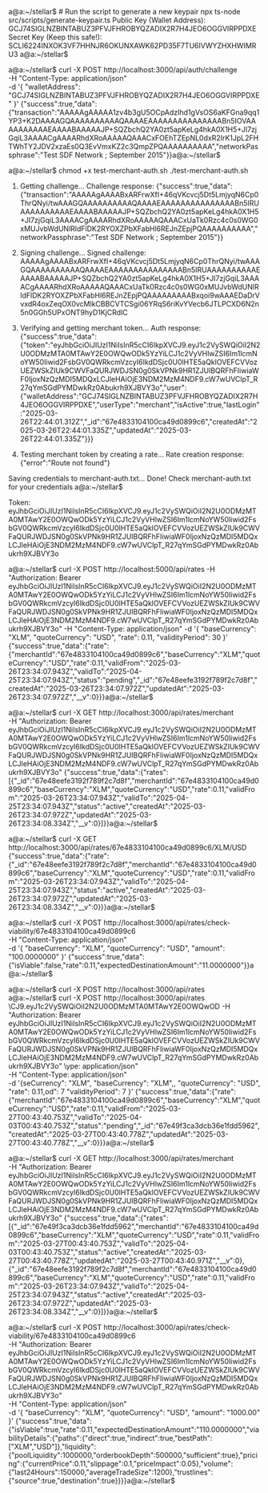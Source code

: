 a@a:~/stellar$ # Run the script to generate a new keypair
npx ts-node src/scripts/generate-keypair.ts
Public Key (Wallet Address): GCJ74SIGLNZBINTABUZ3PFVJFHROBYQZADIX2R7H4JEO6OGGVIRPPDXE
Secret Key (Keep this safe!): SCLI6224INXOK3VF7HHNJR6OKUNXAWK62PD35F7TU6IVWYZHXHWIMRU3
a@a:~/stellar$ 





a@a:~/stellar$ curl -X POST http://localhost:3000/api/auth/challenge \
  -H "Content-Type: application/json" \
  -d '{
    "walletAddress": "GCJ74SIGLNZBINTABUZ3PFVJFHROBYQZADIX2R7H4JEO6OGGVIRPPDXE"
  }'
{"success":true,"data":{"transaction":"AAAAAgAAAAA1zv4b3gU5OCpAdzIhd1gVsOS6aKFGna9qq1YP3+K2DAAAAGQAAAAAAAAAAQAAAAEAAAAAAAAAAAAAAABn5IOVAAAAAAAAAAEAAAABAAAAAJP+SQZbchQ2YA0zt5apKeLg4hkA0X1H5+JI7zjGqiL3AAAACgAAAARhdXRoAAAAAQAAACxFOEhTZEpNL0dxR2IrK1JpL2FHTWhTY2JDV2xzaEs0Q3EvVmxKZ2c3QmpZPQAAAAAAAAAA","networkPassphrase":"Test SDF Network ; September 2015"}}a@a:~/stellar$ 




a@a:~/stellar$ chmod +x test-merchant-auth.sh
./test-merchant-auth.sh
1. Getting challenge...
Challenge response:
{"success":true,"data":{"transaction":"AAAAAgAAAABxARFrwXfI+46qVKcvcj5Dt5LmjyqN6Cp0ThrQNyi/twAAAGQAAAAAAAAAAQAAAAEAAAAAAAAAAAAAAABn5IRUAAAAAAAAAAEAAAABAAAAAJP+SQZbchQ2YA0zt5apKeLg4hkA0X1H5+JI7zjGqiL3AAAACgAAAARhdXRoAAAAAQAAACxUaTk0Rzc4c0s0WG0xMUJvbWdUNlRldFlDK2RYOXZPbXFabHl6REJnZEpjPQAAAAAAAAAA","networkPassphrase":"Test SDF Network ; September 2015"}}

2. Signing challenge...
Signed challenge: AAAAAgAAAABxARFrwXfI+46qVKcvcj5Dt5LmjyqN6Cp0ThrQNyi/twAAAGQAAAAAAAAAAQAAAAEAAAAAAAAAAAAAAABn5IRUAAAAAAAAAAEAAAABAAAAAJP+SQZbchQ2YA0zt5apKeLg4hkA0X1H5+JI7zjGqiL3AAAACgAAAARhdXRoAAAAAQAAACxUaTk0Rzc4c0s0WG0xMUJvbWdUNlRldFlDK2RYOXZPbXFabHl6REJnZEpjPQAAAAAAAAABxqoi9wAAAEDaDrVvxdR4oxZeqOX0vcMlkCBBCVTCSgi06YRqS6riKvYVecb6JTLPCXD6N2n5n0GGh5UPxONT9hyD1KjCRdIC

3. Verifying and getting merchant token...
Auth response:
{"success":true,"data":{"token":"eyJhbGciOiJIUzI1NiIsInR5cCI6IkpXVCJ9.eyJ1c2VySWQiOiI2N2U0ODMzMTA0MTAwY2E0OWQwODk5YzYiLCJ1c2VyVHlwZSI6Im1lcmNoYW50Iiwid2FsbGV0QWRkcmVzcyI6IkdDSjc0U0lHTE5aQklOVEFCVVozUEZWSkZIUk9CWVFaQURJWDJSN0g0SkVPNk9HR1ZJUlBQRFhFIiwiaWF0IjoxNzQzMDI5MDQxLCJleHAiOjE3NDM2MzM4NDF9.cW7wUVClpT_R27qYmSGdPYMDwkRz0Abukrh9XJBVY3o","user":{"walletAddress":"GCJ74SIGLNZBINTABUZ3PFVJFHROBYQZADIX2R7H4JEO6OGGVIRPPDXE","userType":"merchant","isActive":true,"lastLogin":"2025-03-26T22:44:01.312Z","_id":"67e4833104100ca49d0899c6","createdAt":"2025-03-26T22:44:01.335Z","updatedAt":"2025-03-26T22:44:01.335Z"}}}

4. Testing merchant token by creating a rate...
Rate creation response:
{"error":"Route not found"}

Saving credentials to merchant-auth.txt...
Done! Check merchant-auth.txt for your credentials
a@a:~/stellar$ 



Token: eyJhbGciOiJIUzI1NiIsInR5cCI6IkpXVCJ9.eyJ1c2VySWQiOiI2N2U0ODMzMTA0MTAwY2E0OWQwODk5YzYiLCJ1c2VyVHlwZSI6Im1lcmNoYW50Iiwid2FsbGV0QWRkcmVzcyI6IkdDSjc0U0lHTE5aQklOVEFCVVozUEZWSkZIUk9CWVFaQURJWDJSN0g0SkVPNk9HR1ZJUlBQRFhFIiwiaWF0IjoxNzQzMDI5MDQxLCJleHAiOjE3NDM2MzM4NDF9.cW7wUVClpT_R27qYmSGdPYMDwkRz0Abukrh9XJBVY3o










a@a:~/stellar$ curl -X POST http://localhost:5000/api/rates -H "Authorization: Bearer eyJhbGciOiJIUzI1NiIsInR5cCI6IkpXVCJ9.eyJ1c2VySWQiOiI2N2U0ODMzMTA0MTAwY2E0OWQwODk5YzYiLCJ1c2VyVHlwZSI6Im1lcmNoYW50Iiwid2FsbGV0QWRkcmVzcyI6IkdDSjc0U0lHTE5aQklOVEFCVVozUEZWSkZIUk9CWVFaQURJWDJSN0g0SkVPNk9HR1ZJUlBQRFhFIiwiaWF0IjoxNzQzMDI5MDQxLCJleHAiOjE3NDM2MzM4NDF9.cW7wUVClpT_R27qYmSGdPYMDwkRz0Abukrh9XJBVY3o" -H "Content-Type: application/json" -d '{
    "baseCurrency": "XLM",
    "quoteCurrency": "USD",
    "rate": 0.11,
    "validityPeriod": 30
}'
{"success":true,"data":{"rate":{"merchantId":"67e4833104100ca49d0899c6","baseCurrency":"XLM","quoteCurrency":"USD","rate":0.11,"validFrom":"2025-03-26T23:34:07.943Z","validTo":"2025-04-25T23:34:07.943Z","status":"pending","_id":"67e48eefe3192f789f2c7d8f","createdAt":"2025-03-26T23:34:07.972Z","updatedAt":"2025-03-26T23:34:07.972Z","__v":0}}}a@a:~/stellar$ 








a@a:~/stellar$ curl -X GET http://localhost:3000/api/rates/merchant \
-H "Authorization: Bearer eyJhbGciOiJIUzI1NiIsInR5cCI6IkpXVCJ9.eyJ1c2VySWQiOiI2N2U0ODMzMTA0MTAwY2E0OWQwODk5YzYiLCJ1c2VyVHlwZSI6Im1lcmNoYW50Iiwid2FsbGV0QWRkcmVzcyI6IkdDSjc0U0lHTE5aQklOVEFCVVozUEZWSkZIUk9CWVFaQURJWDJSN0g0SkVPNk9HR1ZJUlBQRFhFIiwiaWF0IjoxNzQzMDI5MDQxLCJleHAiOjE3NDM2MzM4NDF9.cW7wUVClpT_R27qYmSGdPYMDwkRz0Abukrh9XJBVY3o"
{"success":true,"data":{"rates":[{"_id":"67e48eefe3192f789f2c7d8f","merchantId":"67e4833104100ca49d0899c6","baseCurrency":"XLM","quoteCurrency":"USD","rate":0.11,"validFrom":"2025-03-26T23:34:07.943Z","validTo":"2025-04-25T23:34:07.943Z","status":"active","createdAt":"2025-03-26T23:34:07.972Z","updatedAt":"2025-03-26T23:34:08.334Z","__v":0}]}}a@a:~/stellar$ 




a@a:~/stellar$ curl -X GET http://localhost:3000/api/rates/67e4833104100ca49d0899c6/XLM/USD
{"success":true,"data":{"rate":{"_id":"67e48eefe3192f789f2c7d8f","merchantId":"67e4833104100ca49d0899c6","baseCurrency":"XLM","quoteCurrency":"USD","rate":0.11,"validFrom":"2025-03-26T23:34:07.943Z","validTo":"2025-04-25T23:34:07.943Z","status":"active","createdAt":"2025-03-26T23:34:07.972Z","updatedAt":"2025-03-26T23:34:08.334Z","__v":0}}}a@a:~/stellar$ 




a@a:~/stellar$ curl -X POST http://localhost:3000/api/rates/check-viability/67e4833104100ca49d0899c6 \
-H "Content-Type: application/json" \
-d '{
    "baseCurrency": "XLM",
    "quoteCurrency": "USD",
    "amount": "100.0000000"
}'
{"success":true,"data":{"isViable":false,"rate":0.11,"expectedDestinationAmount":"11.0000000"}}a@a:~/stellar$ 



































a@a:~/stellar$ curl -X POST http://localhost:3000/api/rates \
a@a:~/stellar$ curl -X POST http://localhost:3000/api/rates \CJ9.eyJ1c2VySWQiOiI2N2U0ODMzMTA0MTAwY2E0OWQwOD
  -H "Authorization: Bearer eyJhbGciOiJIUzI1NiIsInR5cCI6IkpXVCJ9.eyJ1c2VySWQiOiI2N2U0ODMzMTA0MTAwY2E0OWQwODk5YzYiLCJ1c2VyVHlwZSI6Im1lcmNoYW50Iiwid2FsbGV0QWRkcmVzcyI6IkdDSjc0U0lHTE5aQklOVEFCVVozUEZWSkZIUk9CWVFaQURJWDJSN0g0SkVPNk9HR1ZJUlBQRFhFIiwiaWF0IjoxNzQzMDI5MDQxLCJleHAiOjE3NDM2MzM4NDF9.cW7wUVClpT_R27qYmSGdPYMDwkRz0Abukrh9XJBVY3o" \ype: application/json" \
  -H "Content-Type: application/json" \
  -d '{seCurrency": "XLM",
    "baseCurrency": "XLM",,
    "quoteCurrency": "USD",
    "rate": 0.11,od": 7
    "validityPeriod": 7
  }'
{"success":true,"data":{"rate":{"merchantId":"67e4833104100ca49d0899c6","baseCurrency":"XLM","quoteCurrency":"USD","rate":0.11,"validFrom":"2025-03-27T00:43:40.753Z","validTo":"2025-04-03T00:43:40.753Z","status":"pending","_id":"67e49f3ca3dcb36e1fdd5962","createdAt":"2025-03-27T00:43:40.778Z","updatedAt":"2025-03-27T00:43:40.778Z","__v":0}}}a@a:~/stellar$ 




a@a:~/stellar$ curl -X GET http://localhost:3000/api/rates/merchant \
  -H "Authorization: Bearer eyJhbGciOiJIUzI1NiIsInR5cCI6IkpXVCJ9.eyJ1c2VySWQiOiI2N2U0ODMzMTA0MTAwY2E0OWQwODk5YzYiLCJ1c2VyVHlwZSI6Im1lcmNoYW50Iiwid2FsbGV0QWRkcmVzcyI6IkdDSjc0U0lHTE5aQklOVEFCVVozUEZWSkZIUk9CWVFaQURJWDJSN0g0SkVPNk9HR1ZJUlBQRFhFIiwiaWF0IjoxNzQzMDI5MDQxLCJleHAiOjE3NDM2MzM4NDF9.cW7wUVClpT_R27qYmSGdPYMDwkRz0Abukrh9XJBVY3o"
{"success":true,"data":{"rates":[{"_id":"67e49f3ca3dcb36e1fdd5962","merchantId":"67e4833104100ca49d0899c6","baseCurrency":"XLM","quoteCurrency":"USD","rate":0.11,"validFrom":"2025-03-27T00:43:40.753Z","validTo":"2025-04-03T00:43:40.753Z","status":"active","createdAt":"2025-03-27T00:43:40.778Z","updatedAt":"2025-03-27T00:43:40.971Z","__v":0},{"_id":"67e48eefe3192f789f2c7d8f","merchantId":"67e4833104100ca49d0899c6","baseCurrency":"XLM","quoteCurrency":"USD","rate":0.11,"validFrom":"2025-03-26T23:34:07.943Z","validTo":"2025-04-25T23:34:07.943Z","status":"active","createdAt":"2025-03-26T23:34:07.972Z","updatedAt":"2025-03-26T23:34:08.334Z","__v":0}]}}a@a:~/stellar$ 











a@a:~/stellar$ curl -X POST http://localhost:3000/api/rates/check-viability/67e4833104100ca49d0899c6 \
  -H "Authorization: Bearer eyJhbGciOiJIUzI1NiIsInR5cCI6IkpXVCJ9.eyJ1c2VySWQiOiI2N2U0ODMzMTA0MTAwY2E0OWQwODk5YzYiLCJ1c2VyVHlwZSI6Im1lcmNoYW50Iiwid2FsbGV0QWRkcmVzcyI6IkdDSjc0U0lHTE5aQklOVEFCVVozUEZWSkZIUk9CWVFaQURJWDJSN0g0SkVPNk9HR1ZJUlBQRFhFIiwiaWF0IjoxNzQzMDI5MDQxLCJleHAiOjE3NDM2MzM4NDF9.cW7wUVClpT_R27qYmSGdPYMDwkRz0Abukrh9XJBVY3o" \
  -H "Content-Type: application/json" \
  -d '{
    "baseCurrency": "XLM",
    "quoteCurrency": "USD",
    "amount": "1000.00"
  }'
{"success":true,"data":{"isViable":true,"rate":0.11,"expectedDestinationAmount":"110.0000000","viabilityDetails":{"paths":{"direct":true,"indirect":true,"bestPath":["XLM","USD"]},"liquidity":{"poolLiquidity":1000000,"orderbookDepth":500000,"sufficient":true},"pricing":{"currentPrice":0.11,"slippage":0.1,"priceImpact":0.05},"volume":{"last24Hours":150000,"averageTradeSize":1200},"trustlines":{"source":true,"destination":true}}}}a@a:~/stellar$ 
